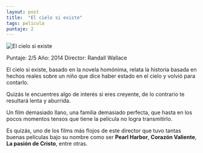 ```yaml
---
layout: post
title:  "El cielo si existe"
tags: pelicula
puntaje: 2
---
```




![El cielo si existe](https://encrypted-tbn1.gstatic.com/images?q=tbn:ANd9GcSghzIOj2BRqcLBuWl-awpX8zNeQStcX_J6iZOlpekxz5ukIGhJ)

Puntaje: 2/5 
Año: 2014
Director: Randall Wallace

El cielo si existe, basado en la novela homónima, relata la historia basada en hechos reales sobre un niño que dice haber estado en el cielo y volvió para contarlo.

Quizás le encuentres algo de interés si eres creyente, de lo contrario te resultará lenta y aburrida.

Un film demasiado llano, una familia demasiado perfecta, que hasta en los pocos momentos tensos que tiene la película no logra transmitirlo. 

Es quizás, uno de los films más flojos de este director que tuvo tantas buenas películas bajo su nombre como ser **Pearl Harbor**, **Corazón Valiente**, **La pasión de Cristo**, entre otras.

